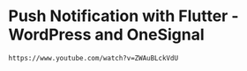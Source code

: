 # Push Notification with Flutter - WordPress and OneSignal

```
https://www.youtube.com/watch?v=ZWAuBLckVdU
```
